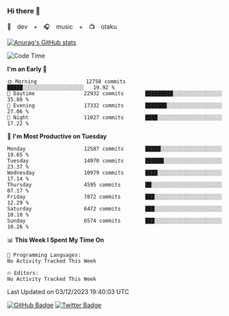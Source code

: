 ### Hi there 👋

🚀　dev　+　🎧　music　+　📺　otaku


[![Anurag's GitHub stats](https://github-readme-stats.vercel.app/api?username=koheitasaka&count_private=true&show_icons=true&theme=monokai)](https://github.com/koheitasaka/github-readme-stats)

<!--START_SECTION:waka-->
![Code Time](http://img.shields.io/badge/Code%20Time-1%2C161%20hrs%2023%20mins-blue)

**I'm an Early 🐤** 

```text
🌞 Morning                12758 commits       █████░░░░░░░░░░░░░░░░░░░░   19.92 % 
🌆 Daytime                22932 commits       █████████░░░░░░░░░░░░░░░░   35.80 % 
🌃 Evening                17332 commits       ███████░░░░░░░░░░░░░░░░░░   27.06 % 
🌙 Night                  11027 commits       ████░░░░░░░░░░░░░░░░░░░░░   17.22 % 
```
📅 **I'm Most Productive on Tuesday** 

```text
Monday                   12587 commits       █████░░░░░░░░░░░░░░░░░░░░   19.65 % 
Tuesday                  14970 commits       ██████░░░░░░░░░░░░░░░░░░░   23.37 % 
Wednesday                10979 commits       ████░░░░░░░░░░░░░░░░░░░░░   17.14 % 
Thursday                 4595 commits        ██░░░░░░░░░░░░░░░░░░░░░░░   07.17 % 
Friday                   7872 commits        ███░░░░░░░░░░░░░░░░░░░░░░   12.29 % 
Saturday                 6472 commits        ███░░░░░░░░░░░░░░░░░░░░░░   10.10 % 
Sunday                   6574 commits        ███░░░░░░░░░░░░░░░░░░░░░░   10.26 % 
```


📊 **This Week I Spent My Time On** 

```text
💬 Programming Languages: 
No Activity Tracked This Week

🔥 Editors: 
No Activity Tracked This Week
```


 Last Updated on 03/12/2023 19:40:03 UTC
<!--END_SECTION:waka-->

[![GitHub Badge](https://img.shields.io/badge/GitHub-100000?style=for-the-badge&logo=github&logoColor=white)](https://github.com/koheitasaka)
[![Twitter Badge](https://img.shields.io/badge/Twitter-1DA1F2?style=for-the-badge&logo=twitter&logoColor=white)](https://twitter.com/sleep_asleep_)
